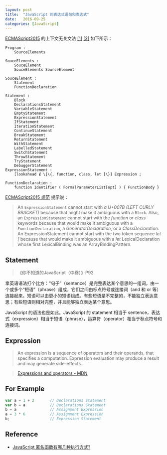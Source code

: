 ```yaml
---
layout: post
title:  "JavaScript 的表达式语句和表达式"
date:   2016-09-25
categories: [JavaScript]
---
```


[ECMAScript2015](http://www.ecma-international.org/ecma-262/6.0/index.html) 的上下文无关文法 [\[1\]](https://zh.wikipedia.org/wiki/%E4%B8%8A%E4%B8%8B%E6%96%87%E6%97%A0%E5%85%B3%E6%96%87%E6%B3%95) [\[2\]](https://www.zhihu.com/question/21833944) 如下所示：

```
Program :
    SourceElements

SouceElements :
    SouceElement
    SouceElements SourceElement

SouceElement :
    Statement
    FunctionDeclaration

Statement :
    Block
    DeclarationsStatement
    VariableStatement
    EmptyStatement
    ExpressionStatement
    IfStatement
    IterationStatement
    ContinueStatement
    BreakStatement
    ReturnStatement
    WithStatement
    LabelledStatement
    SwitchStatement
    ThrowStatement
    TryStatement
    DebuggerStatement
ExpressionStatement :
    [lookahead ∉ \{\{, function, class, let [\}] Expression ;

FunctionDeclaration :
    function Identifier ( FormalParameterList[opt] ) { FunctionBody }
```


[ECMAScript2015 规范](http://www.ecma-international.org/ecma-262/6.0/index.html#sec-expression-statement) 提示说：

> An `ExpressionStatement` cannot start with *a U+007B (LEFT CURLY BRACKET)* because that might make it ambiguous with a `Block`. Also, an `ExpressionStatement` cannot start with the *function* or *class* keywords because that would make it ambiguous with a `FunctionDeclaration`, a *GeneratorDeclaration*, or a *ClassDeclaration*. An ExpressionStatement cannot start with the two token sequence *let [* because that would make it ambiguous with a *let* LexicalDeclaration whose first LexicalBinding was an ArrayBindingPattern.

## Statement

>  《你不知道的JavaScript（中卷）》P92


拿英语语法打个比方：“句子”（sentence）是完整表达某个意思的一组词，由一个或多个“短语”（phrase）组成，它们之间由标点符号或连接词（and 和 or 等）连接起来。短语可以由更小的短语组成。有些短语是不完整的，不能独立表达意思；有些短语则相对完整，并且能够独立表达某个意思。

JavaScript 的语法也是如此。JavaScript 的 statement 相当于 sentence，表达式（expression）相当于短语（phrase），运算符（operator）相当于标点符号和连接词。

## Expression

> An expression is a sequence of operators and their operands, that specifies a computation. Expression evaluation may produce a result and may generate side-effects.

> [Expressions and operators - MDN](https://developer.mozilla.org/en-US/docs/Web/JavaScript/Reference/Operators)

## For Example

```js
var a = 1 + 2       // Declarations Statement
var b = a           // Declarations Statement
b = a               // Assignment Expression
a = 3 * 6           // Assignment Expression
b;                  // Expression Statement
```

## Reference

- [JavaScript 匿名函数有哪几种执行方式?](https://www.zhihu.com/question/20249179)



